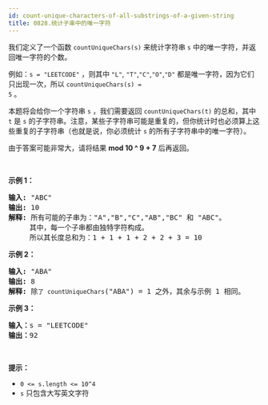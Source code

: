```yaml
---
id: count-unique-characters-of-all-substrings-of-a-given-string
title: 0828.统计子串中的唯一字符
---
```

我们定义了一个函数 <code>countUniqueChars(s)</code> 来统计字符串 <code>s</code> 中的唯一字符，并返回唯一字符的个数。

例如：<code>s = &#34;LEETCODE&#34;</code> ，则其中 <code>&#34;L&#34;</code>, <code>&#34;T&#34;</code>,<code>&#34;C&#34;</code>,<code>&#34;O&#34;</code>,<code>&#34;D&#34;</code> 都是唯一字符，因为它们只出现一次，所以 <code>countUniqueChars(s) = 5</code> 。

本题将会给你一个字符串 <code>s</code> ，我们需要返回 <code>countUniqueChars(t)</code> 的总和，其中 <code>t</code> 是 <code>s</code> 的子字符串。注意，某些子字符串可能是重复的，但你统计时也必须算上这些重复的子字符串（也就是说，你必须统计 <code>s</code> 的所有子字符串中的唯一字符）。

由于答案可能非常大，请将结果 **mod 10 ^ 9 + 7** 后再返回。

 

**示例 1：**


<pre><strong>输入: </strong>&#34;ABC&#34;<br/><strong>输出: </strong>10<br/><strong>解释:</strong> 所有可能的子串为：&#34;A&#34;,&#34;B&#34;,&#34;C&#34;,&#34;AB&#34;,&#34;BC&#34; 和 &#34;ABC&#34;。<br/>     其中，每一个子串都由独特字符构成。<br/>     所以其长度总和为：1 + 1 + 1 + 2 + 2 + 3 = 10<br/></pre>

**示例 2：**


<pre><strong>输入: </strong>&#34;ABA&#34;<br/><strong>输出: </strong>8<br/><strong>解释: </strong>除<code>了 countUniqueChars</code>(&#34;ABA&#34;) = 1 之外，其余与示例 1 相同。<br/></pre>

**示例 3：**


<pre><strong>输入：</strong>s = &#34;LEETCODE&#34;<br/><strong>输出：</strong>92<br/></pre>

 

**提示：**


- <code>0 &lt;= s.length &lt;= 10^4</code>
- <code>s</code> 只包含大写英文字符
